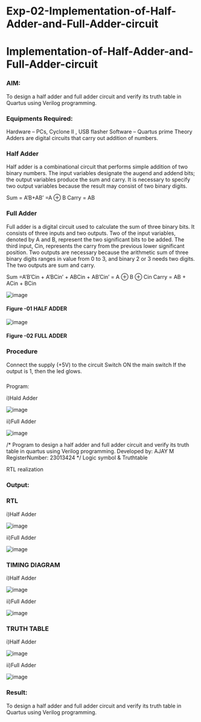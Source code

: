 # Exp-02-Implementation-of-Half-Adder-and-Full-Adder-circuit

# Implementation-of-Half-Adder-and-Full-Adder-circuit
### AIM:
To design a half adder and full adder circuit and verify its truth table in Quartus using Verilog programming.

### Equipments Required:
Hardware – PCs, Cyclone II , USB flasher
Software – Quartus prime
Theory
Adders are digital circuits that carry out addition of numbers.

### Half Adder
Half adder is a combinational circuit that performs simple addition of two binary numbers. The input variables designate the augend and addend bits; the output variables produce the sum and carry. It is necessary to specify two output variables because the result may consist of two binary digits.

Sum = A’B+AB’ =A ⊕ B Carry = AB

### Full Adder
Full adder is a digital circuit used to calculate the sum of three binary bits. It consists of three inputs and two outputs. Two of the input variables, denoted by A and B, represent the two significant bits to be added. The third input, Cin, represents the carry from the previous lower significant position. Two outputs are necessary because the arithmetic sum of three binary digits ranges in value from 0 to 3, and binary 2 or 3 needs two digits. The two outputs are sum and carry.

Sum =A’B’Cin + A’BCin’ + ABCin + AB’Cin’ = A ⊕ B ⊕ Cin Carry = AB + ACin + BCin

 ![image](https://user-images.githubusercontent.com/36288975/163552156-a13e5a56-c638-4110-97d9-8896907c8d25.png)

#### Figure -01 HALF ADDER 


![image](https://user-images.githubusercontent.com/36288975/163552057-b3547877-6d07-45b4-b7e0-bcfebfad9e1d.png)

#### Figure -02 FULL ADDER 

### Procedure

Connect the supply (+5V) to the circuit
Switch ON the main switch
If the output is 1, then the led glows.
### 
Program:

i)Hald Adder

![image](https://github.com/AjayM014/Exp-02-Implementation-of-Half-Adder-and-Full-Adder-circuit/assets/150011759/fb3b00e3-ff2f-4ea8-8aa8-e8e810548185)

ii)Full Adder

![image](https://github.com/AjayM014/Exp-02-Implementation-of-Half-Adder-and-Full-Adder-circuit/assets/150011759/cec0e57b-0171-4531-92d7-54c204c17855)

/*
Program to design a half adder and full adder circuit and verify its truth table in quartus using Verilog programming.
Developed by: AJAY M
RegisterNumber:  23013424
*/
Logic symbol & Truthtable

RTL realization


### Output:
### RTL
i)Half Adder

![image](https://github.com/AjayM014/Exp-02-Implementation-of-Half-Adder-and-Full-Adder-circuit/assets/150011759/d19c37bc-0098-463f-bccf-cf943597b4c4)

ii)Full Adder

![image](https://github.com/AjayM014/Exp-02-Implementation-of-Half-Adder-and-Full-Adder-circuit/assets/150011759/d736e679-ae62-41a1-a8f0-71241eae54b8)

### TIMING DIAGRAM
i)Half Adder

![image](https://github.com/AjayM014/Exp-02-Implementation-of-Half-Adder-and-Full-Adder-circuit/assets/150011759/fa51851c-ddc8-4849-a987-3a73014b0422)

ii)Full Adder

![image](https://github.com/AjayM014/Exp-02-Implementation-of-Half-Adder-and-Full-Adder-circuit/assets/150011759/e5bbe566-42a7-4112-b92a-8836d4f6af87)


### TRUTH TABLE 

i)Half Adder


![image](https://github.com/AjayM014/Exp-02-Implementation-of-Half-Adder-and-Full-Adder-circuit/assets/150011759/a1a5b658-8f7f-45c8-afb2-36f1914a5893)

ii)Full Adder


![image](https://github.com/AjayM014/Exp-02-Implementation-of-Half-Adder-and-Full-Adder-circuit/assets/150011759/83800a1d-f526-4edf-8750-3b764eacda6f)

### Result:

To design a half adder and full adder circuit and verify its truth table in Quartus using Verilog programming.
